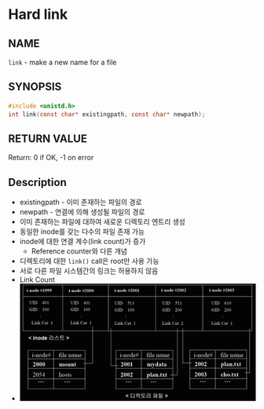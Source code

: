 # Hard link
## NAME
`link` - make a new name for a file
## SYNOPSIS
```c
#include <unistd.h>
int link(const char* existingpath, const char* newpath);
```
## RETURN VALUE
Return: 0 if OK, -1 on error
## Description
* existingpath - 이미 존재하는 파일의 경로
* newpath - 연결에 의해 생성될 파일의 경로
* 이미 존재하는 파일에 대하여 새로운 디렉토리 엔트리 생성
* 동일한 inode를 갖는 다수의 파일 존재 가능
* inode에 대한 연결 계수(link count)가 증가
  * Reference counter와 다른 개념
* 디렉토리에 대한 `link()` call은 root만 사용 가능
* 서로 다른 파일 시스템간의 링크는 허용하지 않음
* Link Count
* ![link_count](./link_count.png?raw=true)
